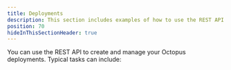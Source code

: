 ```yaml
---
title: Deployments
description: This section includes examples of how to use the REST API to create and manage deployments in Octopus.
position: 70
hideInThisSectionHeader: true
---
```


You can use the REST API to create and manage your Octopus deployments. Typical tasks can include: